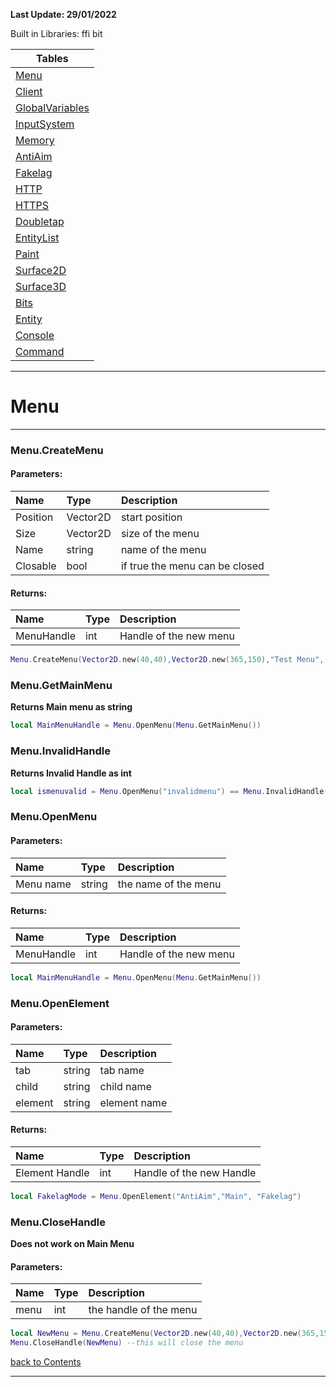 **Last Update: 29/01/2022**


Built in Libraries: ffi bit

<a name="-1"></a>

|Tables|
|--------|
|[Menu](#0)|
|[Client](#1)|
|[GlobalVariables](#2)|
|[InputSystem](#3)|
|[Memory](#4)|
|[AntiAim](#5)|
|[Fakelag](#6)|
|[HTTP](#7)|
|[HTTPS](#8)|
|[Doubletap](#9)|
|[EntityList](#10)|
|[Paint](#11)|
|[Surface2D](#12)|
|[Surface3D](#13)|
|[Bits](#14)|
|[Entity](#15)|
|[Console](#16)|
|[Command](#17)|

---

# <a name="0"></a>Menu
---

### Menu.CreateMenu


#### Parameters:

| Name | Type | Description |
| :--- | :--- | :--- |
| Position | Vector2D | start position |
| Size | Vector2D | size of the menu |
| Name | string | name of the menu |
| Closable | bool | if true the menu can be closed |

#### Returns:

| Name | Type | Description |
| :--- | :--- | :--- |
| MenuHandle | int | Handle of the new menu |


```lua
Menu.CreateMenu(Vector2D.new(40,40),Vector2D.new(365,150),"Test Menu", true)
```

### Menu.GetMainMenu

**Returns Main menu as string**

```lua
local MainMenuHandle = Menu.OpenMenu(Menu.GetMainMenu())
```

### Menu.InvalidHandle

**Returns Invalid Handle as int**

```lua
local ismenuvalid = Menu.OpenMenu("invalidmenu") == Menu.InvalidHandle() --will be true since the menu we are trying to open doesnt exist
```

### Menu.OpenMenu


#### Parameters:

| Name | Type | Description |
| :--- | :--- | :--- |
| Menu name | string | the name of the menu |

#### Returns:

| Name | Type | Description |
| :--- | :--- | :--- |
| MenuHandle | int | Handle of the new menu |


```lua
local MainMenuHandle = Menu.OpenMenu(Menu.GetMainMenu())
```

### Menu.OpenElement


#### Parameters:

| Name | Type | Description |
| :--- | :--- | :--- |
| tab | string | tab name |
| child | string | child name |
| element | string | element name |

#### Returns:

| Name | Type | Description |
| :--- | :--- | :--- |
| Element Handle | int | Handle of the new Handle |

```lua
local FakelagMode = Menu.OpenElement("AntiAim","Main", "Fakelag")
```

### Menu.CloseHandle

**Does not work on Main Menu**

#### Parameters:

| Name | Type | Description |
| :--- | :--- | :--- |
| menu | int | the handle of the menu |



```lua
local NewMenu = Menu.CreateMenu(Vector2D.new(40,40),Vector2D.new(365,150),"TestMenu", true) --this creates the new menu
Menu.CloseHandle(NewMenu) --this will close the menu
```



[back to Contents](#-1)

---
